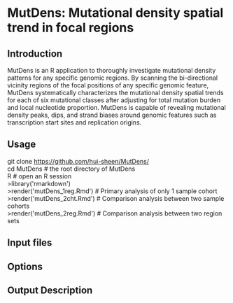 # MutDens: Mutational density spatial trend in focal regions

## Introduction
MutDens is an R application to thoroughly investigate mutational density patterns for any specific genomic regions. By scanning the bi-directional vicinity regions of the focal positions of any specific genomic feature, MutDens systematically characterizes the mutational density spatial trends for each of six mutational classes after adjusting for total mutation burden and local nucleotide proportion. MutDens is capable of revealing mutational density peaks, dips, and strand biases around genomic features such as transcription start sites and replication origins.

## Usage
  git clone https://github.com/hui-sheen/MutDens/  
  cd MutDens # the root directory of MutDens  
  R # open an R session  
    >library('rmarkdown')  
    >render('mutDens_1reg.Rmd') # Primary analysis of only 1 sample cohort  
    >render('mutDens_2cht.Rmd') # Comparison analysis between two sample cohorts  
    >render('mutDens_2reg.Rmd') # Comparison analysis between two region sets  

## Input files

## Options

## Output Description

